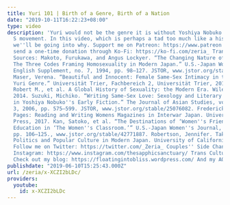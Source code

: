 ```yaml
---
title: Yuri 101 | Birth of a Genre, Birth of a Nation
date: "2019-10-11T16:22:23+08:00"
type: video
description: 'Yuri would not be the genre it is without Yoshiya Nobuko and the Class
  S movement. In this video, which is perhaps a tad too much like a history paper,
  we''ll be going into why. Support me on Patreon: https://www.patreon.com/Zeria Or
  send a one-time donation through Ko-Fi: https://ko-fi.com/zeria_ Transcript: https://floatingintobliss.wordpress.com/2019/06/10/101-part-1-birth-of-a-genre-birth-of-a-nation/
  Sources: Makoto, Furukawa, and Angus Lockyer. “The Changing Nature of Sexuality:
  The Three Codes Framing Homosexuality in Modern Japan.” U.S.-Japan Women''s Journal.
  English Supplement, no. 7, 1994, pp. 98–127. JSTOR, www.jstor.org/stable/42772078.
  Maser, Verena. “Beautiful and Innocent: Female Same-Sex Intimacy in the Japanese
  Yuri Genre.” Universität Trier, Fachbereich 2, Universität Trier, 2015. Buffington,
  Robert M., et al. A Global History of Sexuality: the Modern Era. Wiley Blackwell,
  2014. Suzuki, Michiko. “Writing Same-Sex Love: Sexology and Literary Representation
  in Yoshiya Nobuko''s Early Fiction.” The Journal of Asian Studies, vol. 65, no.
  3, 2006, pp. 575–599. JSTOR, www.jstor.org/stable/25076082. Frederick, Sarah. Turning
  Pages: Reading and Writing Womens Magazines in Interwar Japan. University of Hawaii
  Press, 2017. Kan, Satoko, et al. “The Destinations of ‘Women''s Friendships’: Imperializing
  Education in ‘The Women''s Classroom.’” U.S.-Japan Women''s Journal, no. 43, 2012,
  pp. 106–125., www.jstor.org/stable/42771887. Robertson, Jennifer. Takarazuka: Sexual
  Politics and Popular Culture in Modern Japan. University of California Press, 2001.
  Follow me on Twitter: https://twitter.com/_Zeria_ Couples'' Side Channel: https://www.youtube.com/channel/UC9mvbU-HNjLzYqx8ZiHsdBw
  Instagram: https://www.instagram.com/thesapphicsanctuary/ Trans Culture Club: https://www.youtube.com/channel/UCfmDm5OvKcDrDKb3F8sxVrw
  Check out my blog: https://floatingintobliss.wordpress.com/ And my AO3 page: https://archiveofourown.org/users/Zeria/works'
publishdate: "2019-06-10T15:25:43.000Z"
url: /zeria/x-XCZI2bLDc/
providers:
  youtube:
    id: x-XCZI2bLDc
---
```

